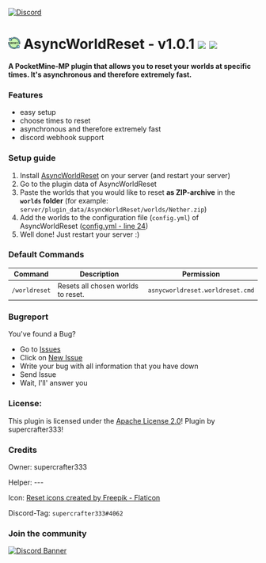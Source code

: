 [![Discord](https://img.shields.io/badge/chat-on%20discord-7289da.svg)](https://discord.gg/ca6cWPpERp)
# <img src="/icon.png" width="24px"/> AsyncWorldReset - v1.0.1 [![](https://poggit.pmmp.io/shield.state/AsyncWorldReset)](https://poggit.pmmp.io/p/AsyncWorldReset) [![](https://poggit.pmmp.io/shield.dl.total/AsyncWorldReset)](https://poggit.pmmp.io/p/AsyncWorldReset)


**A PocketMine-MP plugin that allows you to reset your worlds at specific times. It's asynchronous and therefore extremely fast.**

### Features
- easy setup
- choose times to reset
- asynchronous and therefore extremely fast
- discord webhook support

### Setup guide
1. Install [AsyncWorldReset](https://poggit.pmmp.io/p/AsyncWorldReset) on your server (and restart your server)
2. Go to the plugin data of AsyncWorldReset
3. Paste the worlds that you would like to reset **as ZIP-archive** in the **`worlds` folder** (for example: `server/plugin_data/AsyncWorldReset/worlds/Nether.zip`)
4. Add the worlds to the configuration file (`config.yml`) of AsyncWorldReset ([config.yml - line 24](https://github.com/supercrafter333/AsyncWorldReset/blob/master/resources/config.yml#L24))
5. Well done! Just restart your server :)

### Default Commands
| **Command**   | **Description**                | **Permission**            |
|---------------|---|---|
| `/worldreset` |Resets all chosen worlds to reset.|`asnycworldreset.worldreset.cmd`|

### Bugreport
You've found a Bug?
- Go to [Issues](https://github.com/supercrafter333/AsyncWorldReset/issues)
- Click on [New Issue](https://github.com/supercrafter333/AsyncWorldReset/issues/new/choose)
- Write your bug with all information that you have down
- Send Issue
- Wait, I'll' answer you

### License:
This plugin is licensed under the [Apache License 2.0](/LICENSE)! Plugin by supercrafter333!

### Credits

Owner: supercrafter333

Helper: ---

Icon: <a href="https://www.flaticon.com/free-icons/reset" title="reset icons">Reset icons created by Freepik - Flaticon</a>

Discord-Tag: `supercrafter333#4062`

### Join the community
[![Discord Banner](https://discordapp.com/api/guilds/847099444465238036/widget.png?style=banner3)](https://discord.gg/ca6cWPpERp)